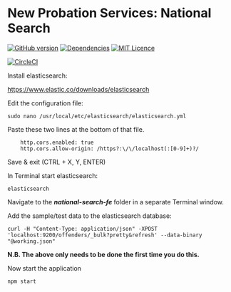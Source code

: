 # New Probation Services: National Search

[![GitHub version](https://badge.fury.io/gh/ministryofjustice%2Fnational-search-fe.svg)](https://badge.fury.io/gh/ministryofjustice%2Fnational-search-fe)
[![Dependencies](https://david-dm.org/ministryofjustice/national-search-fe.svg)](https://david-dm.org/ministryofjustice/national-search-fe)
[![MIT Licence](https://badges.frapsoft.com/os/mit/mit.svg?v=103)](https://opensource.org/licenses/mit-license.php)

[![CircleCI](https://circleci.com/gh/ministryofjustice/national-search-fe/tree/master.svg?style=svg)](https://circleci.com/gh/ministryofjustice/national-search-fe/tree/master)

Install elasticsearch:

https://www.elastic.co/downloads/elasticsearch

Edit the configuration file:

``` sudo nano /usr/local/etc/elasticsearch/elasticsearch.yml ```

Paste these two lines at the bottom of that file.

```
    http.cors.enabled: true
    http.cors.allow-origin: /https?:\/\/localhost(:[0-9]+)?/
```

Save & exit (CTRL + X, Y, ENTER)

In Terminal start elasticsearch:

``` elasticsearch ```

Navigate to the ***national-search-fe*** folder in a separate Terminal window.

Add the sample/test data to the elasticsearch database: 

``` curl -H "Content-Type: application/json" -XPOST 'localhost:9200/offenders/_bulk?pretty&refresh' --data-binary "@working.json" ``` 

**N.B. The above only needs to be done the first time you do this.**

Now start the application

``` npm start ```